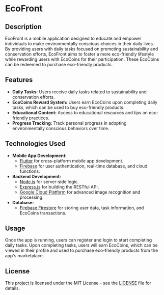 # EcoFront

## Description

EcoFront is a mobile application designed to educate and empower individuals to make environmentally conscious choices in their daily lives. By providing users with daily tasks focused on promoting sustainability and conservation efforts, EcoFront aims to foster a more eco-friendly lifestyle while rewarding users with EcoCoins for their participation. These EcoCoins can be redeemed to purchase eco-friendly products.

## Features

- **Daily Tasks:** Users receive daily tasks related to sustainability and conservation efforts.
- **EcoCoins Reward System:** Users earn EcoCoins upon completing daily tasks, which can be used to buy eco-friendly products.
- **Educational Content:** Access to educational resources and tips on eco-friendly practices.
- **Progress Tracking:** Track personal progress in adopting environmentally conscious behaviors over time.

## Technologies Used

- **Mobile App Development:** 
  - [Flutter](https://flutter.dev/) for cross-platform mobile app development.
  - [Firebase](https://firebase.google.com/) for user authentication, real-time database, and cloud functions.
- **Backend Development:**
  - [Node.js](https://nodejs.org/) for server-side logic.
  - [Express.js](https://expressjs.com/) for building the RESTful API.
  - [Google Cloud Platform](https://ai.google.dev/docs) for advanced image recognition and processing.
- **Database:**
  - [Firebase Firestore](https://firebase.google.com/docs/firestore) for storing user data, task information, and EcoCoins transactions.

## Usage

Once the app is running, users can register and login to start completing daily tasks. Upon completing tasks, users will earn EcoCoins, which can be viewed in their profile and used to purchase eco-friendly products from the app's marketplace.


## License

This project is licensed under the MIT License - see the [LICENSE](LICENSE) file for details.
